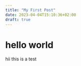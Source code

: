 ```yaml
---
title: "My First Post"
date: 2023-04-04T15:10:36+02:00
draft: true
---
```


# hello world

hii this is a test

